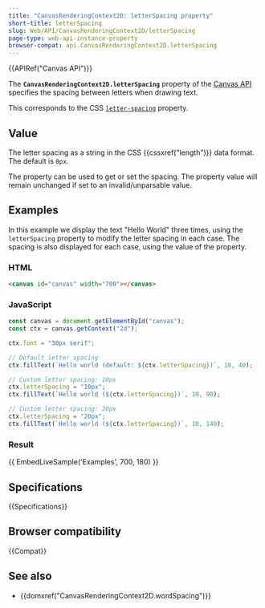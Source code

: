```yaml
---
title: "CanvasRenderingContext2D: letterSpacing property"
short-title: letterSpacing
slug: Web/API/CanvasRenderingContext2D/letterSpacing
page-type: web-api-instance-property
browser-compat: api.CanvasRenderingContext2D.letterSpacing
---
```


{{APIRef("Canvas API")}}

The **`CanvasRenderingContext2D.letterSpacing`** property of the [Canvas API](/en-US/docs/Web/API/Canvas_API) specifies the spacing between letters when drawing text.

This corresponds to the CSS [`letter-spacing`](/en-US/docs/Web/CSS/Reference/Properties/letter-spacing) property.

## Value

The letter spacing as a string in the CSS {{cssxref("length")}} data format.
The default is `0px`.

The property can be used to get or set the spacing.
The property value will remain unchanged if set to an invalid/unparsable value.

## Examples

In this example we display the text "Hello World" three times, using the `letterSpacing` property to modify the letter spacing in each case.
The spacing is also displayed for each case, using the value of the property.

### HTML

```html
<canvas id="canvas" width="700"></canvas>
```

### JavaScript

```js
const canvas = document.getElementById("canvas");
const ctx = canvas.getContext("2d");

ctx.font = "30px serif";

// Default letter spacing
ctx.fillText(`Hello world (default: ${ctx.letterSpacing})`, 10, 40);

// Custom letter spacing: 10px
ctx.letterSpacing = "10px";
ctx.fillText(`Hello world (${ctx.letterSpacing})`, 10, 90);

// Custom letter spacing: 20px
ctx.letterSpacing = "20px";
ctx.fillText(`Hello world (${ctx.letterSpacing})`, 10, 140);
```

### Result

{{ EmbedLiveSample('Examples', 700, 180) }}

## Specifications

{{Specifications}}

## Browser compatibility

{{Compat}}

## See also

- {{domxref("CanvasRenderingContext2D.wordSpacing")}}
